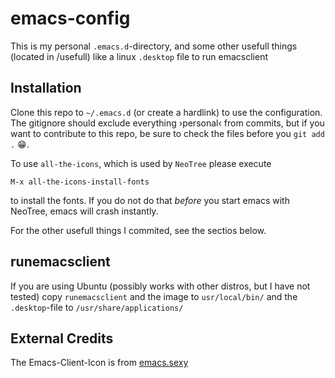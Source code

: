 # emacs-config
This is my personal `.emacs.d`-directory, and some other usefull
things (located in /usefull) like a linux `.desktop` file to run
emacsclient


## Installation
Clone this repo to `~/.emacs.d` (or create a hardlink) to use the
configuration. The gitignore should exclude everything ›personal‹ from
commits, but if you want to contribute to this repo, be sure to check
the files before you `git add .` :grin:.

To use `all-the-icons`, which is used by `NeoTree` please execute
```
M-x all-the-icons-install-fonts
```
to install the fonts. If you do not do that *before* you start emacs
with NeoTree, emacs will crash instantly.

For the other usefull things I commited, see the sectios below.

## runemacsclient
If you are using Ubuntu (possibly works with other distros, but I have
not tested) copy `runemacsclient` and the image to `usr/local/bin/`
and the `.desktop`-file to `/usr/share/applications/`


## External Credits
The Emacs-Client-Icon is from
[emacs.sexy](https://github.com/picandocodigo/emacs.sexy)